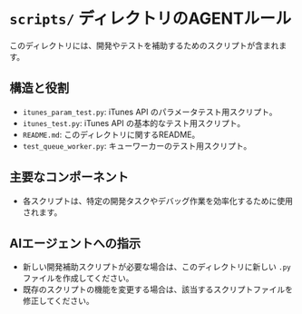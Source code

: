# `scripts/` ディレクトリのAGENTルール

このディレクトリには、開発やテストを補助するためのスクリプトが含まれます。

## 構造と役割

- `itunes_param_test.py`: iTunes API のパラメータテスト用スクリプト。
- `itunes_test.py`: iTunes API の基本的なテスト用スクリプト。
- `README.md`: このディレクトリに関するREADME。
- `test_queue_worker.py`: キューワーカーのテスト用スクリプト。

## 主要なコンポーネント

- 各スクリプトは、特定の開発タスクやデバッグ作業を効率化するために使用されます。

## AIエージェントへの指示

- 新しい開発補助スクリプトが必要な場合は、このディレクトリに新しい `.py` ファイルを作成してください。
- 既存のスクリプトの機能を変更する場合は、該当するスクリプトファイルを修正してください。
